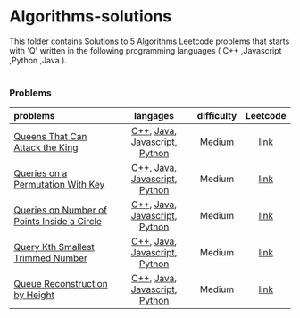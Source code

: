 # Algorithms-solutions
This folder contains Solutions to 5 Algorithms Leetcode problems that starts with 'Q' written in the following programming languages ( C++ ,Javascript ,Python ,Java ).<br><br>
### Problems ###
|problems|langages|difficulty|Leetcode|
|:-------|:------:|:--------:|:------:|
|[Queens That Can Attack the King](./Queens%20That%20Can%20Attack%20the%20King)|[C++](./scripts/algorithms/Q/Queens%20That%20Can%20Attack%20the%20King/Queens%20That%20Can%20Attack%20the%20King.cpp), [Java](./scripts/algorithms/Q/Queens%20That%20Can%20Attack%20the%20King/Queens%20That%20Can%20Attack%20the%20King.java), [Javascript](./scripts/algorithms/Q/Queens%20That%20Can%20Attack%20the%20King/Queens%20That%20Can%20Attack%20the%20King.js), [Python](./scripts/algorithms/Q/Queens%20That%20Can%20Attack%20the%20King/Queens%20That%20Can%20Attack%20the%20King.py)|Medium|[link](https://leetcode.com/problems/queens-that-can-attack-the-king)|
|[Queries on a Permutation With Key](./Queries%20on%20a%20Permutation%20With%20Key)|[C++](./scripts/algorithms/Q/Queries%20on%20a%20Permutation%20With%20Key/Queries%20on%20a%20Permutation%20With%20Key.cpp), [Java](./scripts/algorithms/Q/Queries%20on%20a%20Permutation%20With%20Key/Queries%20on%20a%20Permutation%20With%20Key.java), [Javascript](./scripts/algorithms/Q/Queries%20on%20a%20Permutation%20With%20Key/Queries%20on%20a%20Permutation%20With%20Key.js), [Python](./scripts/algorithms/Q/Queries%20on%20a%20Permutation%20With%20Key/Queries%20on%20a%20Permutation%20With%20Key.py)|Medium|[link](https://leetcode.com/problems/queries-on-a-permutation-with-key)|
|[Queries on Number of Points Inside a Circle](./Queries%20on%20Number%20of%20Points%20Inside%20a%20Circle)|[C++](./scripts/algorithms/Q/Queries%20on%20Number%20of%20Points%20Inside%20a%20Circle/Queries%20on%20Number%20of%20Points%20Inside%20a%20Circle.cpp), [Java](./scripts/algorithms/Q/Queries%20on%20Number%20of%20Points%20Inside%20a%20Circle/Queries%20on%20Number%20of%20Points%20Inside%20a%20Circle.java), [Javascript](./scripts/algorithms/Q/Queries%20on%20Number%20of%20Points%20Inside%20a%20Circle/Queries%20on%20Number%20of%20Points%20Inside%20a%20Circle.js), [Python](./scripts/algorithms/Q/Queries%20on%20Number%20of%20Points%20Inside%20a%20Circle/Queries%20on%20Number%20of%20Points%20Inside%20a%20Circle.py)|Medium|[link](https://leetcode.com/problems/queries-on-number-of-points-inside-a-circle)|
|[Query Kth Smallest Trimmed Number](./Query%20Kth%20Smallest%20Trimmed%20Number)|[C++](./scripts/algorithms/Q/Query%20Kth%20Smallest%20Trimmed%20Number/Query%20Kth%20Smallest%20Trimmed%20Number.cpp), [Java](./scripts/algorithms/Q/Query%20Kth%20Smallest%20Trimmed%20Number/Query%20Kth%20Smallest%20Trimmed%20Number.java), [Javascript](./scripts/algorithms/Q/Query%20Kth%20Smallest%20Trimmed%20Number/Query%20Kth%20Smallest%20Trimmed%20Number.js), [Python](./scripts/algorithms/Q/Query%20Kth%20Smallest%20Trimmed%20Number/Query%20Kth%20Smallest%20Trimmed%20Number.py)|Medium|[link](https://leetcode.com/problems/query-kth-smallest-trimmed-number)|
|[Queue Reconstruction by Height](./Queue%20Reconstruction%20by%20Height)|[C++](./scripts/algorithms/Q/Queue%20Reconstruction%20by%20Height/Queue%20Reconstruction%20by%20Height.cpp), [Java](./scripts/algorithms/Q/Queue%20Reconstruction%20by%20Height/Queue%20Reconstruction%20by%20Height.java), [Javascript](./scripts/algorithms/Q/Queue%20Reconstruction%20by%20Height/Queue%20Reconstruction%20by%20Height.js), [Python](./scripts/algorithms/Q/Queue%20Reconstruction%20by%20Height/Queue%20Reconstruction%20by%20Height.py)|Medium|[link](https://leetcode.com/problems/queue-reconstruction-by-height)|